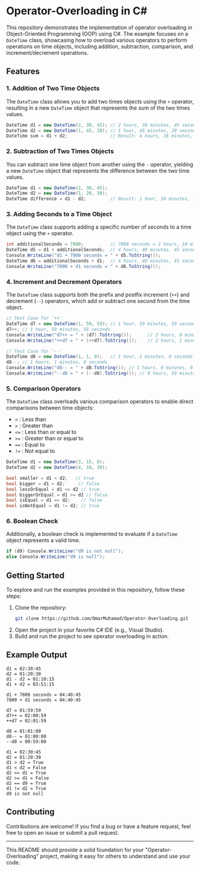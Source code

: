# Operator-Overloading in C#

This repository demonstrates the implementation of operator overloading in Object-Oriented Programming (OOP) using C#. The example focuses on a `DateTime` class, showcasing how to overload various operators to perform operations on time objects, including addition, subtraction, comparison, and increment/decrement operations.

## Features

### 1. **Addition of Two Time Objects**

The `DateTime` class allows you to add two times objects using the `+` operator, resulting in a new `DateTime` object that represents the sum of the two times values.

```csharp
DateTime d1 = new DateTime(2, 30, 45); // 2 hours, 30 minutes, 45 seconds
DateTime d2 = new DateTime(1, 45, 20); // 1 hour, 45 minutes, 20 seconds
DateTime sum = d1 + d2;                // Result: 4 hours, 16 minutes, 5 seconds
```

### 2. **Subtraction of Two Times Objects**

You can subtract one time object from another using the `-` operator, yielding a new `DateTime` object that represents the difference between the two time values.

```csharp
DateTime d1 = new DateTime(2, 30, 45);
DateTime d2 = new DateTime(1, 20, 30);
DateTime difference = d1 - d2;         // Result: 1 hour, 10 minutes, 15 seconds
```

### 3. **Adding Seconds to a Time Object**

The `DateTime` class supports adding a specific number of seconds to a time object using the `+` operator.

```csharp
int additionalSeconds = 7800;          // 7800 seconds = 2 hours, 10 minutes
DateTime d5 = d1 + additionalSeconds;  // 4 hours, 40 minutes, 45 seconds
Console.WriteLine("d1 + 7800 seconds = " + d5.ToString());
DateTime d6 = additionalSeconds + d1;  // 4 hours, 40 minutes, 45 seconds
Console.WriteLine("7800 + d1 seconds = " + d6.ToString());
```

### 4. **Increment and Decrement Operators**

The `DateTime` class supports both the prefix and postfix increment (`++`) and decrement (`--`) operators, which add or subtract one second from the time object.

```csharp
// Test Case for '++'
DateTime d7 = new DateTime(1, 59, 59); // 1 hour, 59 minutes, 59 seconds
d7++; // 1 hour, 59 minutes, 59 seconds
Console.WriteLine("d7++ = " + (d7).ToString());      // 2 hours, 0 minutes, 59 seconds
Console.WriteLine("++d7 = " + (++d7).ToString());    // 2 hours, 1 minutes, 0 seconds

// Test Case for '--'
DateTime d8 = new DateTime(1, 1, 0);   // 1 hour, 1 minutes, 0 seconds
d8--; // 1 hours, 1 minutes, 0 seconds
Console.WriteLine("d8-- = " + d8.ToString()); // 1 hours, 0 minutes, 0 seconds
Console.WriteLine("--d8 = " + (--d8).ToString()); // 0 hours, 59 minutes, 0 seconds
```

### 5. **Comparison Operators**

The `DateTime` class overloads various comparison operators to enable direct comparisons between time objects:
- `<`  : Less than
- `>`  : Greater than
- `<=` : Less than or equal to
- `>=` : Greater than or equal to
- `==` : Equal to
- `!=` : Not equal to

```csharp
DateTime d1 = new DateTime(3, 15, 0);
DateTime d2 = new DateTime(4, 10, 30);

bool smaller = d1 < d2;   // true
bool bigger = d1 > d2;     // false
bool lessOrEqual = d1 <= d2 // true
bool biggerOrEqual = d1 >= d2 // false
bool isEqual = d1 == d2;    // false
bool isNotEqual = d1 != d2; // true

```

### 6. **Boolean Check**

Additionally, a boolean check is implemented to evaluate if a `DateTime` object represents a valid time.

```csharp
if (d9) Console.WriteLine("d9 is not null");
else Console.WriteLine("d9 is null");
```

## Getting Started

To explore and run the examples provided in this repository, follow these steps:

1. Clone the repository:
    ```bash
    git clone https://github.com/OmarMuhamad/Operator-Overloading.git
    ```
2. Open the project in your favorite C# IDE (e.g., Visual Studio).
3. Build and run the project to see operator overloading in action.

## Example Output

```plaintext
d1 = 02:30:45
d2 = 01:20:30
d1 - d2 = 01:10:15
d1 + d2 = 03:51:15

d1 + 7800 seconds = 04:40:45
7800 + d1 seconds = 04:40:45

d7 = 01:59:59
d7++ = 02:00:59
++d7 = 02:01:59

d8 = 01:01:00
d8-- = 01:00:00
--d8 = 00:59:00

d1 = 02:30:45
d2 = 01:20:30
d1 > d2 = True
d1 < d2 = False
d2 <= d1 = True
d2 >= d1 = False
d2 == d9 = True
d1 != d2 = True
d9 is not null
```

## Contributing

Contributions are welcome! If you find a bug or have a feature request, feel free to open an issue or submit a pull request.

---

This README should provide a solid foundation for your "Operator-Overloading" project, making it easy for others to understand and use your code.
